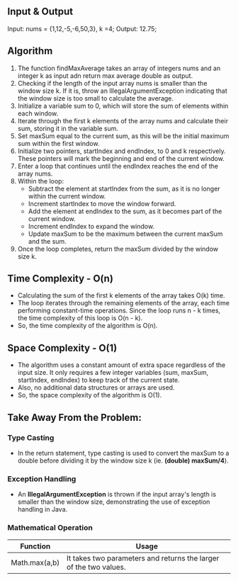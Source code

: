 ## Input & Output
Input: nums = {1,12,-5,-6,50,3}, k =4; 
Output: 12.75;

## Algorithm

1. The function findMaxAverage takes an array of integers nums and an integer k as input adn return max average double as output.
2. Checking if the length of the input array nums is smaller than the window size k. If it is, throw an IllegalArgumentException indicating that the window size is too small to calculate the average.
3. Initialize a variable sum to 0, which will store the sum of elements within each window.
4. Iterate through the first k elements of the array nums and calculate their sum, storing it in the variable sum.
5. Set maxSum equal to the current sum, as this will be the initial maximum sum within the first window.
6. Initialize two pointers, startIndex and endIndex, to 0 and k respectively. These pointers will mark the beginning and end of the current window.
7. Enter a loop that continues until the endIndex reaches the end of the array nums.
8. Within the loop:
    - Subtract the element at startIndex from the sum, as it is no longer within the current window.
    - Increment startIndex to move the window forward.
    - Add the element at endIndex to the sum, as it becomes part of the current window.
    - Increment endIndex to expand the window.
    - Update maxSum to be the maximum between the current maxSum and the sum.
9. Once the loop completes, return the maxSum divided by the window size k.

## Time Complexity - O(n)

- Calculating the sum of the first k elements of the array takes O(k) time.
- The loop iterates through the remaining elements of the array, each time performing constant-time operations. Since the loop runs n - k times, the time complexity of this loop is O(n - k).
- So, the time complexity of the algorithm is O(n).

## Space Complexity - O(1)

- The algorithm uses a constant amount of extra space regardless of the input size. It only requires a few integer variables (sum, maxSum, startIndex, endIndex) to keep track of the current state.
- Also, no additional data structures or arrays are used.
- So, the space complexity of the algorithm is O(1).

## Take Away From the Problem:

### Type Casting
- In the return statement, type casting is used to convert the maxSum to a double before dividing it by the window size k (ie. **(double) maxSum/4**).

### Exception Handling
- An **IllegalArgumentException** is thrown if the input array's length is smaller than the window size, demonstrating the use of exception handling in Java.

### Mathematical Operation

| Function  | Usage | 
| -------- | -------- |
| Math.max(a,b)   |  It takes two parameters and returns the larger of the two values.  |
